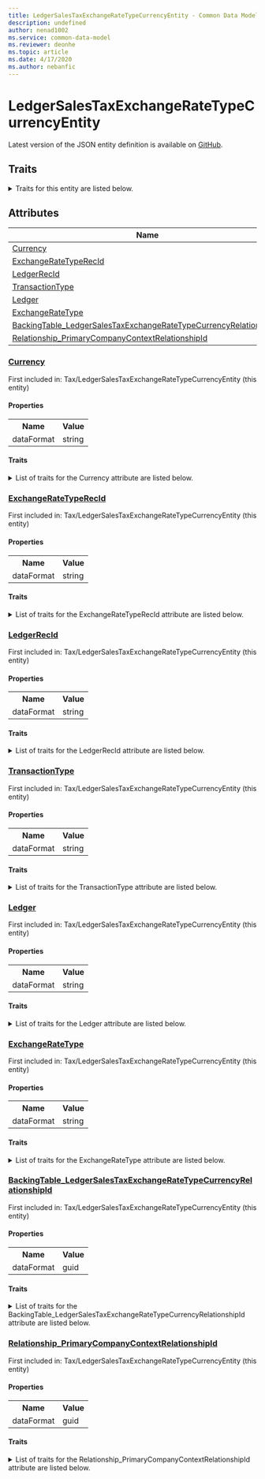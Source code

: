 ```yaml
---
title: LedgerSalesTaxExchangeRateTypeCurrencyEntity - Common Data Model | Microsoft Docs
description: undefined
author: nenad1002
ms.service: common-data-model
ms.reviewer: deonhe
ms.topic: article
ms.date: 4/17/2020
ms.author: nebanfic
---
```


# LedgerSalesTaxExchangeRateTypeCurrencyEntity

  
 Latest version of the JSON entity definition is available on <a href="https://github.com/Microsoft/CDM/tree/master/schemaDocuments/core/erp/Entities/Finance/Tax/LedgerSalesTaxExchangeRateTypeCurrencyEntity.cdm.json" target="_blank">GitHub</a>.  

## Traits

<details>
<summary>Traits for this entity are listed below.  
</summary>

**is.CDM.entityVersion**  
  <table><tr><th>Parameter</th><th>Value</th><th>Data type</th><th>Explanation</th></tr><tr><td>versionNumber</td><td>"1.0.0"</td><td>string</td><td>semantic version number of the entity</td></tr></table>

**is.application.releaseVersion**  
  <table><tr><th>Parameter</th><th>Value</th><th>Data type</th><th>Explanation</th></tr><tr><td>releaseVersion</td><td>"10.0.13.0"</td><td>string</td><td>semantic version number of the application introducing this entity</td></tr></table>

</details>

## Attributes

|Name|Description|First Included in Instance|
|---|---|---|
|[Currency](#Currency)||<a href="LedgerSalesTaxExchangeRateTypeCurrencyEntity.md" target="_blank">Tax/LedgerSalesTaxExchangeRateTypeCurrencyEntity</a>|
|[ExchangeRateTypeRecId](#ExchangeRateTypeRecId)||<a href="LedgerSalesTaxExchangeRateTypeCurrencyEntity.md" target="_blank">Tax/LedgerSalesTaxExchangeRateTypeCurrencyEntity</a>|
|[LedgerRecId](#LedgerRecId)||<a href="LedgerSalesTaxExchangeRateTypeCurrencyEntity.md" target="_blank">Tax/LedgerSalesTaxExchangeRateTypeCurrencyEntity</a>|
|[TransactionType](#TransactionType)||<a href="LedgerSalesTaxExchangeRateTypeCurrencyEntity.md" target="_blank">Tax/LedgerSalesTaxExchangeRateTypeCurrencyEntity</a>|
|[Ledger](#Ledger)||<a href="LedgerSalesTaxExchangeRateTypeCurrencyEntity.md" target="_blank">Tax/LedgerSalesTaxExchangeRateTypeCurrencyEntity</a>|
|[ExchangeRateType](#ExchangeRateType)||<a href="LedgerSalesTaxExchangeRateTypeCurrencyEntity.md" target="_blank">Tax/LedgerSalesTaxExchangeRateTypeCurrencyEntity</a>|
|[BackingTable_LedgerSalesTaxExchangeRateTypeCurrencyRelationshipId](#BackingTable_LedgerSalesTaxExchangeRateTypeCurrencyRelationshipId)||<a href="LedgerSalesTaxExchangeRateTypeCurrencyEntity.md" target="_blank">Tax/LedgerSalesTaxExchangeRateTypeCurrencyEntity</a>|
|[Relationship_PrimaryCompanyContextRelationshipId](#Relationship_PrimaryCompanyContextRelationshipId)||<a href="LedgerSalesTaxExchangeRateTypeCurrencyEntity.md" target="_blank">Tax/LedgerSalesTaxExchangeRateTypeCurrencyEntity</a>|

### <a href=#Currency name="Currency">Currency</a>

First included in: Tax/LedgerSalesTaxExchangeRateTypeCurrencyEntity (this entity)  

#### Properties

<table><tr><th>Name</th><th>Value</th></tr><tr><td>dataFormat</td><td>string</td></tr></table>

#### Traits

<details>
<summary>List of traits for the Currency attribute are listed below.</summary>

**is.dataFormat.character**  
**is.dataFormat.big**  
**is.dataFormat.array**  
**is.dataFormat.character**  
**is.dataFormat.array**  
</details>

### <a href=#ExchangeRateTypeRecId name="ExchangeRateTypeRecId">ExchangeRateTypeRecId</a>

First included in: Tax/LedgerSalesTaxExchangeRateTypeCurrencyEntity (this entity)  

#### Properties

<table><tr><th>Name</th><th>Value</th></tr><tr><td>dataFormat</td><td>string</td></tr></table>

#### Traits

<details>
<summary>List of traits for the ExchangeRateTypeRecId attribute are listed below.</summary>

**is.dataFormat.character**  
**is.dataFormat.big**  
**is.dataFormat.array**  
**is.dataFormat.character**  
**is.dataFormat.array**  
</details>

### <a href=#LedgerRecId name="LedgerRecId">LedgerRecId</a>

First included in: Tax/LedgerSalesTaxExchangeRateTypeCurrencyEntity (this entity)  

#### Properties

<table><tr><th>Name</th><th>Value</th></tr><tr><td>dataFormat</td><td>string</td></tr></table>

#### Traits

<details>
<summary>List of traits for the LedgerRecId attribute are listed below.</summary>

**is.dataFormat.character**  
**is.dataFormat.big**  
**is.dataFormat.array**  
**is.dataFormat.character**  
**is.dataFormat.array**  
</details>

### <a href=#TransactionType name="TransactionType">TransactionType</a>

First included in: Tax/LedgerSalesTaxExchangeRateTypeCurrencyEntity (this entity)  

#### Properties

<table><tr><th>Name</th><th>Value</th></tr><tr><td>dataFormat</td><td>string</td></tr></table>

#### Traits

<details>
<summary>List of traits for the TransactionType attribute are listed below.</summary>

**is.dataFormat.character**  
**is.dataFormat.big**  
**is.dataFormat.array**  
**is.dataFormat.character**  
**is.dataFormat.array**  
</details>

### <a href=#Ledger name="Ledger">Ledger</a>

First included in: Tax/LedgerSalesTaxExchangeRateTypeCurrencyEntity (this entity)  

#### Properties

<table><tr><th>Name</th><th>Value</th></tr><tr><td>dataFormat</td><td>string</td></tr></table>

#### Traits

<details>
<summary>List of traits for the Ledger attribute are listed below.</summary>

**is.dataFormat.character**  
**is.dataFormat.big**  
**is.dataFormat.array**  
**is.dataFormat.character**  
**is.dataFormat.array**  
</details>

### <a href=#ExchangeRateType name="ExchangeRateType">ExchangeRateType</a>

First included in: Tax/LedgerSalesTaxExchangeRateTypeCurrencyEntity (this entity)  

#### Properties

<table><tr><th>Name</th><th>Value</th></tr><tr><td>dataFormat</td><td>string</td></tr></table>

#### Traits

<details>
<summary>List of traits for the ExchangeRateType attribute are listed below.</summary>

**is.dataFormat.character**  
**is.dataFormat.big**  
**is.dataFormat.array**  
**is.dataFormat.character**  
**is.dataFormat.array**  
</details>

### <a href=#BackingTable_LedgerSalesTaxExchangeRateTypeCurrencyRelationshipId name="BackingTable_LedgerSalesTaxExchangeRateTypeCurrencyRelationshipId">BackingTable_LedgerSalesTaxExchangeRateTypeCurrencyRelationshipId</a>

First included in: Tax/LedgerSalesTaxExchangeRateTypeCurrencyEntity (this entity)  

#### Properties

<table><tr><th>Name</th><th>Value</th></tr><tr><td>dataFormat</td><td>guid</td></tr></table>

#### Traits

<details>
<summary>List of traits for the BackingTable_LedgerSalesTaxExchangeRateTypeCurrencyRelationshipId attribute are listed below.</summary>

**is.dataFormat.character**  
**is.dataFormat.big**  
**is.dataFormat.array**  
**is.dataFormat.guid**  
**means.identity.entityId**  
**is.linkedEntity.identifier**  
Marks the attribute(s) that hold foreign key references to a linked (used as an attribute) entity. This attribute is added to the resolved entity to enumerate the referenced entities.  <table><tr><th>Parameter</th><th>Value</th><th>Data type</th><th>Explanation</th></tr><tr><td>entityReferences</td><td><table><tr><th>entityReference</th><th>attributeReference</th></tr><tr><td><a href="../../../Tables/Finance/Ledger/Miscellaneous/LedgerSalesTaxExchangeRateTypeCurrency.md" target="_blank">/core/erp/Tables/Finance/Ledger/Miscellaneous/LedgerSalesTaxExchangeRateTypeCurrency.cdm.json/LedgerSalesTaxExchangeRateTypeCurrency</a></td><td><a href="../../../Tables/Finance/Ledger/Miscellaneous/LedgerSalesTaxExchangeRateTypeCurrency.md#RecId" target="_blank">RecId</a></td></tr></table></td><td>entity</td><td>a reference to the constant entity holding the list of entity references</td></tr></table>

**is.dataFormat.guid**  
**is.dataFormat.character**  
**is.dataFormat.array**  
</details>

### <a href=#Relationship_PrimaryCompanyContextRelationshipId name="Relationship_PrimaryCompanyContextRelationshipId">Relationship_PrimaryCompanyContextRelationshipId</a>

First included in: Tax/LedgerSalesTaxExchangeRateTypeCurrencyEntity (this entity)  

#### Properties

<table><tr><th>Name</th><th>Value</th></tr><tr><td>dataFormat</td><td>guid</td></tr></table>

#### Traits

<details>
<summary>List of traits for the Relationship_PrimaryCompanyContextRelationshipId attribute are listed below.</summary>

**is.dataFormat.character**  
**is.dataFormat.big**  
**is.dataFormat.array**  
**is.dataFormat.guid**  
**means.identity.entityId**  
**is.linkedEntity.identifier**  
Marks the attribute(s) that hold foreign key references to a linked (used as an attribute) entity. This attribute is added to the resolved entity to enumerate the referenced entities.  <table><tr><th>Parameter</th><th>Value</th><th>Data type</th><th>Explanation</th></tr><tr><td>entityReferences</td><td><table><tr><th>entityReference</th><th>attributeReference</th></tr><tr><td><a href="../../../Tables/Finance/Ledger/Main/CompanyInfo.md" target="_blank">/core/erp/Tables/Finance/Ledger/Main/CompanyInfo.cdm.json/CompanyInfo</a></td><td><a href="../../../Tables/Finance/Ledger/Main/CompanyInfo.md#RecId" target="_blank">RecId</a></td></tr></table></td><td>entity</td><td>a reference to the constant entity holding the list of entity references</td></tr></table>

**is.dataFormat.guid**  
**is.dataFormat.character**  
**is.dataFormat.array**  
</details>
